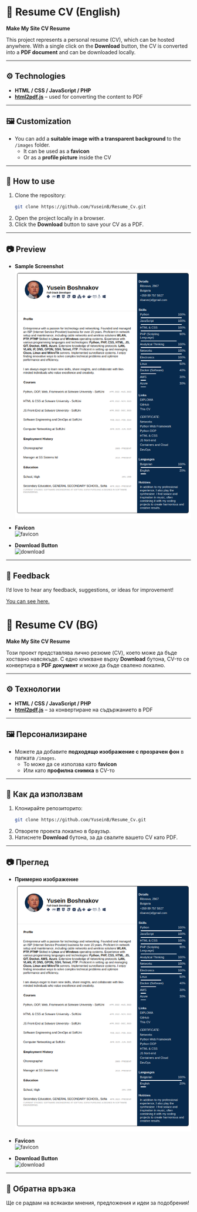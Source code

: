 
# 📄 Resume CV (English)  

**Make My Site CV Resume**  

This project represents a personal resume (CV), which can be hosted anywhere. With a single click on the **Download** button, the CV is converted into a **PDF document** and can be downloaded locally.  

---

## ⚙️ Technologies  
- **HTML / CSS / JavaScript / PHP**  
- **[html2pdf.js](https://ekoopmans.github.io/html2pdf.js/)** – used for converting the content to PDF  

---

## 🖼️ Customization  
- You can add a **suitable image with a transparent background** to the `/images` folder.  
  - It can be used as a **favicon**  
  - Or as a **profile picture** inside the CV  

---

## 🚀 How to use  
1. Clone the repository:  
   ```bash
   git clone https://github.com/YuseinB/Resume_Cv.git
   ```  
2. Open the project locally in a browser.  
3. Click the **Download** button to save your CV as a PDF.  

---

## 📷 Preview  

- **Sample Screenshot**  
  ![screenshot](https://github.com/YuseinB/Resume_CV/blob/main/resume.png)  

- **Favicon**  
  ![favicon](https://github.com/YuseinB/Resume_CV/assets/114071452/b2a2de93-9280-4af1-85c6-5f1dafd9ce6f)  

- **Download Button**  
  ![download](https://github.com/YuseinB/Resume_CV/assets/114071452/99b7b7f2-9ae4-4ca7-8344-1f61e11b981f)  

---

## 💬 Feedback  
I’d love to hear any feedback, suggestions, or ideas for improvement!  

<a href="http://cv.bdss.eu"  target="_blank">You can see here.</a>


# 📄 Resume CV  (BG)

**Make My Site CV Resume**  

Този проект представлява лично резюме (CV), което може да бъде хоствано навсякъде. С едно кликване върху **Download** бутона, CV-то се конвертира в **PDF документ** и може да бъде свалено локално.  

---

## ⚙️ Технологии  
- **HTML / CSS / JavaScript / PHP**  
- **[html2pdf.js](https://ekoopmans.github.io/html2pdf.js/)** – за конвертиране на съдържанието в PDF  

---

## 🖼️ Персонализиране  
- Можете да добавите **подходящо изображение с прозрачен фон** в папката `/images`.  
  - То може да се използва като **favicon**  
  - Или като **профилна снимка** в CV-то  

---

## 🚀 Как да използвам  
1. Клонирайте репозиторито:  
   ```bash
   git clone https://github.com/YuseinB/Resume_Cv.git
   ```  
2. Отворете проекта локално в браузър.  
3. Натиснете **Download** бутона, за да свалите вашето CV като PDF.  

---

## 📷 Преглед  

- **Примерно изображение**  
  ![screenshot](resume.png)  

- **Favicon**  
  ![favicon](https://github.com/YuseinB/Resume_CV/assets/114071452/b2a2de93-9280-4af1-85c6-5f1dafd9ce6f)  

- **Download Button**  
  ![download](https://github.com/YuseinB/Resume_CV/assets/114071452/99b7b7f2-9ae4-4ca7-8344-1f61e11b981f)  

---

## 💬 Обратна връзка  
Ще се радвам на всякакви мнения, предложения и идеи за подобрения!  

